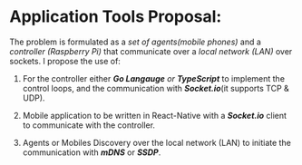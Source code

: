 # Application Tools Proposal:

The problem is formulated as a *set of agents(mobile phones)* and a *controller (Raspberry Pi)* that communicate over a *local network (LAN)* over sockets.
I propose the use of:

  1. For the controller either ***Go Langauge*** *or* ***TypeScript*** to implement the control loops, and the communication with ***Socket.io***(it supports TCP & UDP).

  2. Mobile application to be written in React-Native with a ***Socket.io*** client to communicate with the controller.

  3. Agents or Mobiles Discovery over the local network (LAN) to initiate the communication with ***mDNS***     or ***SSDP***.
